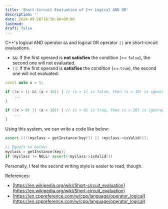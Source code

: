 ```yaml
---
title: 'Short-Circuit Evaluation of C++ Logical AND OR'
description: ''
date: 2024-09-28T18:30:00+09:00
lastmod: 
draft: false
---
```


C++'s logical AND operator ``&&`` and logical OR operator ``||`` are short-circuit evaluations.

- ``&&``: If the first operand is **not satisfies** the condition (== ``false``), the second one will not evaluated.
- ``||``: If the first operand is **satisfies** the condition (== ``true``), the second one will not evaluated.

```cpp
const auto x = 1;

if ((x > 1) && (x < 10)) { // (x > 1) is false, then (x < 10) is ignored.
    ...
}

if ((x > 0) || (x < 10)) { // (x > 0) is true, then (x < 10) is ignored.
    ...
}
```

Using this system, we can write a code like below:

```cpp
assert ((!(myclass = getInstance(key))) || !myclass->isValid());

// Equals to below:
myclass = getInstance(key);
if (myclass != NULL) assert(!myclass->isValid())
```

Personally, I feel the second writing style is easier to read, though.

References:

- [https://en.wikipedia.org/wiki/Short-circuit_evaluation](https://en.wikipedia.org/wiki/Short-circuit_evaluation)
- [https://en.cppreference.com/w/cpp/language/operator_logical](https://en.cppreference.com/w/cpp/language/operator_logical)

